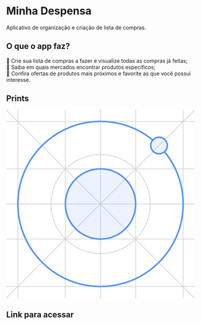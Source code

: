 # Minha Despensa 
Aplicativo de organização e criação de lista de compras.

## O que o app faz?
<!-- :herb: <del>Criar modal de Nova Playlist</del> <br /> -->
:memo: Crie sua lista de compras a fazer e visualize todas as compras já feitas; <br />
:memo: Saiba em quais mercados encontrar produtos específicos; <br />
:memo: Confira ofertas de produtos mais próximos e favorite as que você possui interesse.

## Prints 
![print](https://raw.githubusercontent.com/ramou1/minha-despensa/master/src/assets/imgs/logo.png)

## Link para acessar